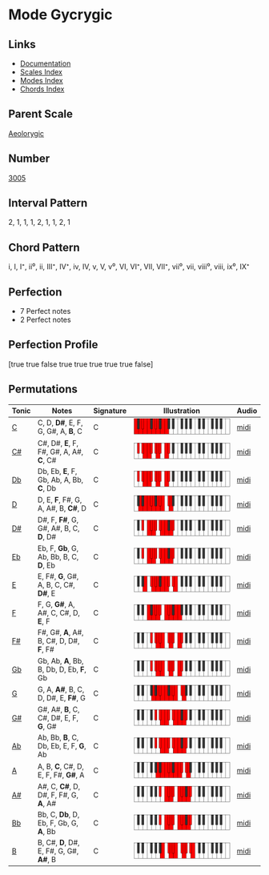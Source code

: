 # Mode Gycrygic

## Links

- [Documentation](index.md)
- [Scales Index](Scales.md)
- [Modes Index](Modes.md)
- [Chords Index](Chords.md)

## Parent Scale

[Aeolorygic](ScaleAeolorygic.md)

## Number

[3005](https://ianring.com/musictheory/scales/3005)

## Interval Pattern

2, 1, 1, 1, 2, 1, 1, 2, 1

## Chord Pattern

i, I, I⁺, ii⁰, ii, III⁺, IV⁺, iv, IV, v, V, v⁰, VI, VI⁺, VII, VII⁺, vii⁰, vii, viii⁰, viii, ix⁰, IX⁺

## Perfection

- 7 Perfect notes
- 2 Perfect notes

## Perfection Profile

[true true false true true true true true false]

## Permutations

| Tonic | Notes | Signature | Illustration | Audio |
|-------|-------|-----------|--------------|-------|
| [C](ModeCNaturalGycrygic.md) | C, D, **D#**, E, F, G, G#, A, **B**, C | C | ![CNaturalGycrygic](ModeCNaturalGycrygic.png) | [midi](https://github.com/edipermadi/music/blob/main/docs/ModeCNaturalGycrygic.mid?raw=true) |
| [C#](ModeCSharpGycrygic.md) | C#, D#, **E**, F, F#, G#, A, A#, **C**, C# | C | ![CSharpGycrygic](ModeCSharpGycrygic.png) | [midi](https://github.com/edipermadi/music/blob/main/docs/ModeCSharpGycrygic.mid?raw=true) |
| [Db](ModeDFlatGycrygic.md) | Db, Eb, **E**, F, Gb, Ab, A, Bb, **C**, Db | C | ![DFlatGycrygic](ModeDFlatGycrygic.png) | [midi](https://github.com/edipermadi/music/blob/main/docs/ModeDFlatGycrygic.mid?raw=true) |
| [D](ModeDNaturalGycrygic.md) | D, E, **F**, F#, G, A, A#, B, **C#**, D | C | ![DNaturalGycrygic](ModeDNaturalGycrygic.png) | [midi](https://github.com/edipermadi/music/blob/main/docs/ModeDNaturalGycrygic.mid?raw=true) |
| [D#](ModeDSharpGycrygic.md) | D#, F, **F#**, G, G#, A#, B, C, **D**, D# | C | ![DSharpGycrygic](ModeDSharpGycrygic.png) | [midi](https://github.com/edipermadi/music/blob/main/docs/ModeDSharpGycrygic.mid?raw=true) |
| [Eb](ModeEFlatGycrygic.md) | Eb, F, **Gb**, G, Ab, Bb, B, C, **D**, Eb | C | ![EFlatGycrygic](ModeEFlatGycrygic.png) | [midi](https://github.com/edipermadi/music/blob/main/docs/ModeEFlatGycrygic.mid?raw=true) |
| [E](ModeENaturalGycrygic.md) | E, F#, **G**, G#, A, B, C, C#, **D#**, E | C | ![ENaturalGycrygic](ModeENaturalGycrygic.png) | [midi](https://github.com/edipermadi/music/blob/main/docs/ModeENaturalGycrygic.mid?raw=true) |
| [F](ModeFNaturalGycrygic.md) | F, G, **G#**, A, A#, C, C#, D, **E**, F | C | ![FNaturalGycrygic](ModeFNaturalGycrygic.png) | [midi](https://github.com/edipermadi/music/blob/main/docs/ModeFNaturalGycrygic.mid?raw=true) |
| [F#](ModeFSharpGycrygic.md) | F#, G#, **A**, A#, B, C#, D, D#, **F**, F# | C | ![FSharpGycrygic](ModeFSharpGycrygic.png) | [midi](https://github.com/edipermadi/music/blob/main/docs/ModeFSharpGycrygic.mid?raw=true) |
| [Gb](ModeGFlatGycrygic.md) | Gb, Ab, **A**, Bb, B, Db, D, Eb, **F**, Gb | C | ![GFlatGycrygic](ModeGFlatGycrygic.png) | [midi](https://github.com/edipermadi/music/blob/main/docs/ModeGFlatGycrygic.mid?raw=true) |
| [G](ModeGNaturalGycrygic.md) | G, A, **A#**, B, C, D, D#, E, **F#**, G | C | ![GNaturalGycrygic](ModeGNaturalGycrygic.png) | [midi](https://github.com/edipermadi/music/blob/main/docs/ModeGNaturalGycrygic.mid?raw=true) |
| [G#](ModeGSharpGycrygic.md) | G#, A#, **B**, C, C#, D#, E, F, **G**, G# | C | ![GSharpGycrygic](ModeGSharpGycrygic.png) | [midi](https://github.com/edipermadi/music/blob/main/docs/ModeGSharpGycrygic.mid?raw=true) |
| [Ab](ModeAFlatGycrygic.md) | Ab, Bb, **B**, C, Db, Eb, E, F, **G**, Ab | C | ![AFlatGycrygic](ModeAFlatGycrygic.png) | [midi](https://github.com/edipermadi/music/blob/main/docs/ModeAFlatGycrygic.mid?raw=true) |
| [A](ModeANaturalGycrygic.md) | A, B, **C**, C#, D, E, F, F#, **G#**, A | C | ![ANaturalGycrygic](ModeANaturalGycrygic.png) | [midi](https://github.com/edipermadi/music/blob/main/docs/ModeANaturalGycrygic.mid?raw=true) |
| [A#](ModeASharpGycrygic.md) | A#, C, **C#**, D, D#, F, F#, G, **A**, A# | C | ![ASharpGycrygic](ModeASharpGycrygic.png) | [midi](https://github.com/edipermadi/music/blob/main/docs/ModeASharpGycrygic.mid?raw=true) |
| [Bb](ModeBFlatGycrygic.md) | Bb, C, **Db**, D, Eb, F, Gb, G, **A**, Bb | C | ![BFlatGycrygic](ModeBFlatGycrygic.png) | [midi](https://github.com/edipermadi/music/blob/main/docs/ModeBFlatGycrygic.mid?raw=true) |
| [B](ModeBNaturalGycrygic.md) | B, C#, **D**, D#, E, F#, G, G#, **A#**, B | C | ![BNaturalGycrygic](ModeBNaturalGycrygic.png) | [midi](https://github.com/edipermadi/music/blob/main/docs/ModeBNaturalGycrygic.mid?raw=true) |
